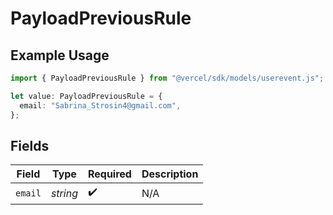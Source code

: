 # PayloadPreviousRule

## Example Usage

```typescript
import { PayloadPreviousRule } from "@vercel/sdk/models/userevent.js";

let value: PayloadPreviousRule = {
  email: "Sabrina_Strosin4@gmail.com",
};
```

## Fields

| Field              | Type               | Required           | Description        |
| ------------------ | ------------------ | ------------------ | ------------------ |
| `email`            | *string*           | :heavy_check_mark: | N/A                |